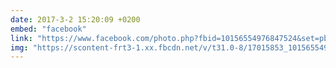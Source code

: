 ```yaml
---
date: 2017-3-2 15:20:09 +0200
embed: "facebook"
link: "https://www.facebook.com/photo.php?fbid=10156554976847524&set=pb.558382523.-2207520000.1491386136.&type=3&theater"
img: "https://scontent-frt3-1.xx.fbcdn.net/v/t31.0-8/17015853_10156554976847524_3001579511806572296_o.jpg?oh=23ac81bbef4a843a09ed922c3e6eadb3&oe=5999EFCF"
---
```

